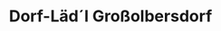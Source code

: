 ---
title: "Dorf-Läd´l Großolbersdorf"
url: /grossolbersdorf/dorf-laed-l-grossolbersdorf/
shop: Allgemein
---